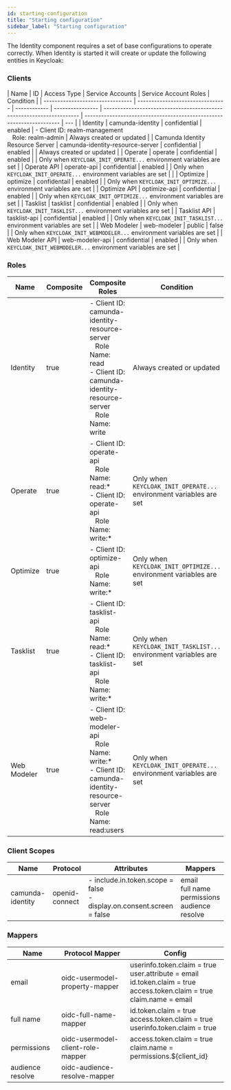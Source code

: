 ```yaml
---
id: starting-configuration
title: "Starting configuration"
sidebar_label: "Starting configuration"
---
```


The Identity component requires a set of base configurations to operate correctly. When Identity is started it will
create or update the following entities in Keycloak:

### Clients

| Name                             | ID                               | Access Type  | Service Accounts | Service Account Roles                                                 | Condition                                                             |
| -------------------------------- | -------------------------------- | ------------ | ---------------- | --------------------------------------------------------------------- | --------------------------------------------------------------------- | --- |
| Identity                         | camunda-identity                 | confidential | enabled          | - Client ID: realm-management<br/>&nbsp;&nbsp;&nbsp;Role: realm-admin | Always created or updated                                             |
| Camunda Identity Resource Server | camunda-identity-resource-server | confidential | enabled          |                                                                       | Always created or updated                                             |
| Operate                          | operate                          | confidential | enabled          |                                                                       | Only when `KEYCLOAK_INIT_OPERATE...` environment variables are set    |
| Operate API                      | operate-api                      | confidential | enabled          |                                                                       | Only when `KEYCLOAK_INIT_OPERATE...` environment variables are set    |     |
| Optimize                         | optimize                         | confidentail | enabled          |                                                                       | Only when `KEYCLOAK_INIT_OPTIMIZE...` environment variables are set   |
| Optimize API                     | optimize-api                     | confidential | enabled          |                                                                       | Only when `KEYCLOAK_INIT_OPTIMIZE...` environment variables are set   |
| Tasklist                         | tasklist                         | confidential | enabled          |                                                                       | Only when `KEYCLOAK_INIT_TASKLIST...` environment variables are set   |
| Tasklist API                     | tasklist-api                     | confidential | enabled          |                                                                       | Only when `KEYCLOAK_INIT_TASKLIST...` environment variables are set   |
| Web Modeler                      | web-modeler                      | public       | false            |                                                                       | Only when `KEYCLOAK_INIT_WEBMODELER...` environment variables are set |
| Web Modeler API                  | web-modeler-api                  | confidential | enabled          |                                                                       | Only when `KEYCLOAK_INIT_WEBMODELER...` environment variables are set |

### Roles

| Name        | Composite | Composite Roles                                                                                                                                                               | Condition                                                           |
| ----------- | --------- | ----------------------------------------------------------------------------------------------------------------------------------------------------------------------------- | ------------------------------------------------------------------- |
| Identity    | true      | - Client ID: camunda-identity-resource-server<br/>&nbsp;&nbsp;&nbsp;Role Name: read<br/> - Client ID: camunda-identity-resource-server<br/>&nbsp;&nbsp;&nbsp;Role Name: write | Always created or updated                                           |
| Operate     | true      | - Client ID: operate-api<br/>&nbsp;&nbsp;&nbsp;Role Name: read:\* <br/> - Client ID: operate-api<br/>&nbsp;&nbsp;&nbsp;Role Name: write:\*                                    | Only when `KEYCLOAK_INIT_OPERATE...` environment variables are set  |
| Optimize    | true      | - Client ID: optimize-api<br/>&nbsp;&nbsp;&nbsp;Role Name: write:\*                                                                                                           | Only when `KEYCLOAK_INIT_OPTIMIZE...` environment variables are set |
| Tasklist    | true      | - Client ID: tasklist-api<br/>&nbsp;&nbsp;&nbsp;Role Name: read:\* <br/> - Client ID: tasklist-api<br/>&nbsp;&nbsp;&nbsp;Role Name: write:\*                                  | Only when `KEYCLOAK_INIT_TASKLIST...` environment variables are set |
| Web Modeler | true      | - Client ID: web-modeler-api<br/>&nbsp;&nbsp;&nbsp;Role Name: write:\* <br/> - Client ID: camunda-identity-resource-server<br/>&nbsp;&nbsp;&nbsp;Role Name: read:users        | Only when `KEYCLOAK_INIT_OPERATE...` environment variables are set  |

### Client Scopes

| Name             | Protocol       | Attributes                                                                 | Mappers                                                  |
| ---------------- | -------------- | -------------------------------------------------------------------------- | -------------------------------------------------------- |
| camunda-identity | openid-connect | - include.in.token.scope = false <br/> - display.on.consent.screen = false | email<br/>full name<br/>permissions<br/>audience resolve |

### Mappers

| Name             | Protocol Mapper                   | Config                                                                                                                                |
| ---------------- | --------------------------------- | ------------------------------------------------------------------------------------------------------------------------------------- |
| email            | oidc-usermodel-property-mapper    | userinfo.token.claim = true<br/>user.attribute = email<br/>id.token.claim = true<br/>access.token.claim = true<br/>claim.name = email |
| full name        | oidc-full-name-mapper             | id.token.claim = true<br/>access.token.claim = true<br/>userinfo.token.claim = true                                                   |
| permissions      | oidc-usermodel-client-role-mapper | access.token.claim = true<br/>claim.name = permissions.${client_id}<br/>                                                              |
| audience resolve | oidc-audience-resolve-mapper      |                                                                                                                                       |
